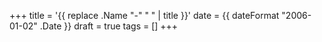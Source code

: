 +++
title = '{{ replace .Name "-" " " | title }}'
date = {{ dateFormat "2006-01-02" .Date }}
draft = true
tags = []
+++

